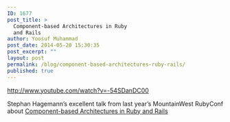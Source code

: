 ```yaml
---
ID: 1677
post_title: >
  Component-based Architectures in Ruby
  and Rails
author: Yoosuf Muhammad
post_date: 2014-05-20 15:30:35
post_excerpt: ""
layout: post
permalink: /blog/component-based-architectures-ruby-rails/
published: true
---
```

http://www.youtube.com/watch?v=-54SDanDC00

Stephan Hagemann’s excellent talk from last year’s MountainWest RubyConf about <a href="http://www.confreaks.com/videos/2350-mwrc2013-component-based-architectures-in-ruby-and-rails">Component-based Architectures in Ruby and Rails</a>